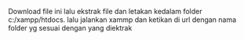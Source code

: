 Download file ini lalu ekstrak file dan letakan kedalam folder c:/xampp/htdocs. lalu jalankan xammp dan ketikan di url dengan nama folder yg sesuai dengan yang diektrak
